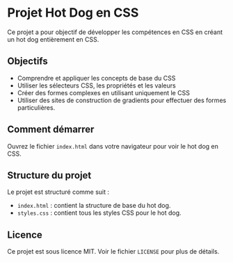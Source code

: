 # Projet Hot Dog en CSS

Ce projet a pour objectif de développer les compétences en CSS en créant un hot dog entièrement en CSS.

## Objectifs

- Comprendre et appliquer les concepts de base du CSS
- Utiliser les sélecteurs CSS, les propriétés et les valeurs
- Créer des formes complexes en utilisant uniquement le CSS
- Utiliser des sites de construction de gradients pour effectuer des formes particulières.

## Comment démarrer

Ouvrez le fichier `index.html` dans votre navigateur pour voir le hot dog en CSS.

## Structure du projet

Le projet est structuré comme suit :

- `index.html` : contient la structure de base du hot dog.
- `styles.css` : contient tous les styles CSS pour le hot dog.


## Licence

Ce projet est sous licence MIT. Voir le fichier `LICENSE` pour plus de détails.